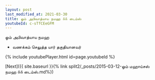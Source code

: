 ```yaml
---
layout: post
last_modified_at: 2021-03-30
title: ஓம் அபிவாத்யாய நமஹ ௧௧ டைம்ஸ்
youtubeId: c-sTfCEeGFM
---
```

 
 
 ஓம் அபிவாத்யாய நமஹ  
 
 -  வணக்கம் செலுத்த யார் தகுதியானவர் 
 
  
 
  
 
 
 
 
 
 


{% include youtubePlayer.html id=page.youtubeId %}
 
[Next]({{ site.baseurl }}{% link  split2/_posts/2015-03-12-ஓம் மஹாய்சஸ் நமஹ ௧௧ டைம்ஸ்.md%})
 
